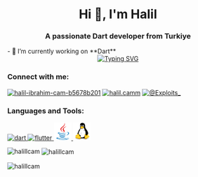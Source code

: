 
<h1 align="center">Hi 👋, I'm Halil</h1>
<h3 align="center">A passionate Dart developer from Turkiye</h3>
- 🔭 I’m currently working on **Dart**

<div align="center">
 <a href="https://github.com/halillcam">
  <img src="https://readme-typing-svg.demolab.com?font=Fira+Code&size=28&duration=3000&pause=500&center=true&vCenter=true&width=435&lines=%e2%9c%a8+Halil+İbrahim+Çam+%e2%9c%a8;%f0%9f%93%9a+Dart/Flutter+Developer+%f0%9f%92%bb;Welcome+To+My+Profile+%f0%9f%91%80" alt="Typing SVG" />
 </a>
</div>


<h3 align="left">Connect with me:</h3>
<p align="left">
<a href="https://linkedin.com/in/halil-ibrahim-cam-b5678b201" target="blank"><img align="center" src="https://raw.githubusercontent.com/rahuldkjain/github-profile-readme-generator/master/src/images/icons/Social/linked-in-alt.svg" alt="halil-ibrahim-cam-b5678b201" height="30" width="40" /></a>
<a href="https://instagram.com/halil.camm" target="blank"><img align="center" src="https://raw.githubusercontent.com/rahuldkjain/github-profile-readme-generator/master/src/images/icons/Social/instagram.svg" alt="halil.camm" height="30" width="40" /></a>
<a href="https://www.youtube.com/@Exploits_" target="blank"><img align="center" src="https://raw.githubusercontent.com/rahuldkjain/github-profile-readme-generator/master/src/images/icons/Social/youtube.svg" alt="@Exploits_" height="30" width="40" /></a>
</p>

<h3 align="left">Languages and Tools:</h3>
<p align="left"> <a href="https://dart.dev" target="_blank" rel="noreferrer"> <img src="https://www.vectorlogo.zone/logos/dartlang/dartlang-icon.svg" alt="dart" width="40" height="40"/> </a> <a href="https://flutter.dev" target="_blank" rel="noreferrer"> <img src="https://www.vectorlogo.zone/logos/flutterio/flutterio-icon.svg" alt="flutter" width="40" height="40"/> </a> <a href="https://www.java.com" target="_blank" rel="noreferrer"> <img src="https://raw.githubusercontent.com/devicons/devicon/master/icons/java/java-original.svg" alt="java" width="40" height="40"/> </a> <a href="https://www.linux.org/" target="_blank" rel="noreferrer"> <img src="https://raw.githubusercontent.com/devicons/devicon/master/icons/linux/linux-original.svg" alt="linux" width="40" height="40"/> </a> </p>

<p><img align="left" src="https://github-readme-stats.vercel.app/api/top-langs?username=halillcam&show_icons=true&locale=en&layout=compact" alt="halillcam" /></p>

<p>&nbsp;<img align="center" src="https://github-readme-stats.vercel.app/api?username=halillcam&show_icons=true&locale=en" alt="halillcam" /></p>

<p><img align="center" src="https://github-readme-streak-stats.herokuapp.com/?user=halillcam&" alt="halillcam" /></p>
